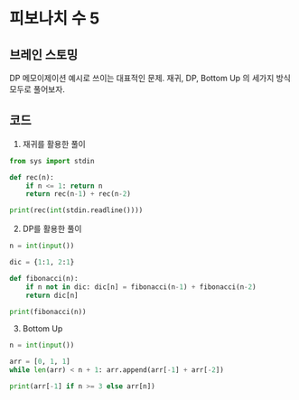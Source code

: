 # 피보나치 수 5


## 브레인 스토밍

DP 메모이제이션 예시로 쓰이는 대표적인 문제. 재귀, DP, Bottom Up 의 세가지 방식 모두로 풀어보자.


## 코드

1. 재귀를 활용한 풀이
```python
from sys import stdin

def rec(n):
    if n <= 1: return n
    return rec(n-1) + rec(n-2)

print(rec(int(stdin.readline())))
```

2. DP를 활용한 풀이
```python
n = int(input())

dic = {1:1, 2:1}

def fibonacci(n):
    if n not in dic: dic[n] = fibonacci(n-1) + fibonacci(n-2)
    return dic[n]

print(fibonacci(n))
```

3. Bottom Up

```python
n = int(input())

arr = [0, 1, 1]
while len(arr) < n + 1: arr.append(arr[-1] + arr[-2])

print(arr[-1] if n >= 3 else arr[n])
```
